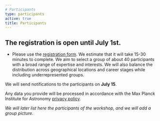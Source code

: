 ```yaml
---
# Participants
type: participants
active: true
title: Participants
---
```


## <i class="fa-solid fa-people-group"></i> The registration is **open until July 1st**.

* Please use the [registration form](https://docs.google.com/forms/d/e/1FAIpQLSeI6RYesaN5AOxwoazz4GvwZf1E_CbY8MaZQy2LyLy3HOk4SQ/viewform?usp=sf_link). We estimate that it will take 15-30 minutes to complete. We aim to select a group of about 40 participants with a broad range of expertise and interests. We will also balance the distribution across geographical locations and career stages while including underrepresented groups.

<i class="fa-solid fa-envelope-open-text"></i> We will send notifications to the participants on **July 15**.

<i class="fa-solid fa-file-shield"></i> Any data you provide will be processed in accordance with the Max Planck Institute for Astronomy [privacy policy](http://www.mpia.de/privacy-policy).

_We will later list here the participants of the workshop, and we will add a group picture._

